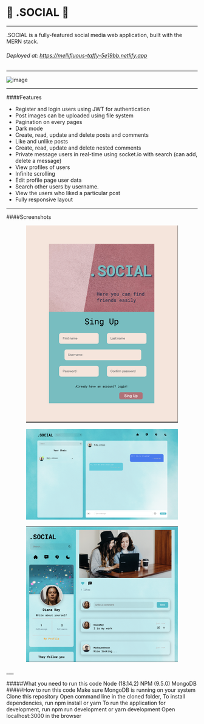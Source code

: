 # 🎢 .SOCIAL 🎢 
___

.SOCIAL is a fully-featured social media web application, built with the MERN stack.

###### Deployed at: https://mellifluous-taffy-5e19bb.netlify.app
___
![image](../Frontend/src/Assets/screen5.webp)
___
####Features

- Register and login users using JWT for authentication
- Post images can be uploaded using file system
- Pagination on every pages
- Dark mode
- Create, read, update and delete posts and comments
- Like and unlike posts
- Create, read, update and delete nested comments
- Private message users in real-time using socket.io with search (can add, delete a message)
- View profiles of users 
- Infinite scrolling
- Edit profile page user data
- Search other users by username.
- View the users who liked a particular post
- Fully responsive layout
___
####Screenshots
  <p align="center">
 <img width="400px" src="../Frontend/src/Assets/screen1.webp" alt="qr"/>
  </p>
    <p align="center">
 <img width="400px" src="../Frontend/src/Assets/screen4.webp" alt="qr"/>
  </p>
    <p align="center">
 <img width="400px" src="../Frontend/src/Assets/screen3.webp" alt="qr"/>
  </p>
___

#####What you need to run this code
Node (18.14.2)
NPM (9.5.0)
MongoDB 
#####How to run this code
Make sure MongoDB is running on your system
Clone this repository
Open command line in the cloned folder,
To install dependencies, run  npm install  or yarn
To run the application for development, run  npm run development  or yarn development
Open localhost:3000 in the browser